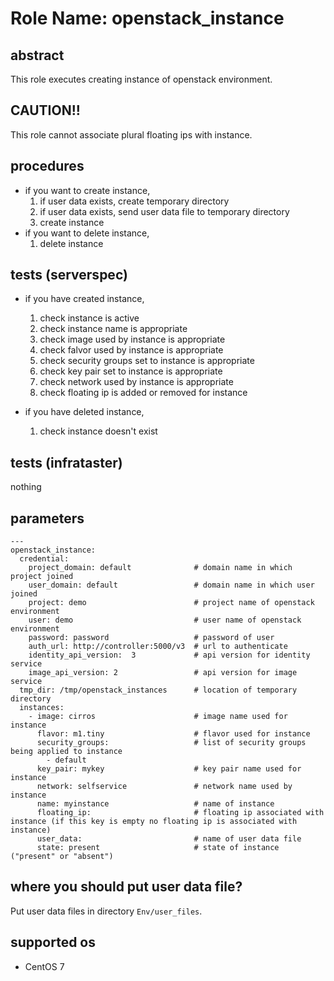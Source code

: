 # Role Name: openstack_instance

## abstract
This role executes creating instance of openstack environment.

## CAUTION!!
This role cannot associate plural floating ips with instance.

## procedures
* if you want to create instance,
  1.  if user data exists, create temporary directory
  2.  if user data exists, send user data file to temporary directory
  3.  create instance
* if you want to delete instance,
  1.  delete instance

## tests (serverspec)
* if you have created instance,
  1.  check instance is active
  2.  check instance name is appropriate
  3.  check image used by instance is appropriate
  4.  check falvor used by instance is appropriate
  5.  check security groups set to instance is appropriate
  6.  check key pair set to instance is appropriate
  7.  check network used by instance is appropriate
  8.  check floating ip is added or removed for instance

* if you have deleted instance,
  1.  check instance doesn't exist

## tests (infrataster)
nothing

## parameters
```
---
openstack_instance:
  credential:
    project_domain: default              # domain name in which project joined 
    user_domain: default                 # domain name in which user joined
    project: demo                        # project name of openstack environment
    user: demo                           # user name of openstack environment
    password: password                   # password of user
    auth_url: http://controller:5000/v3  # url to authenticate
    identity_api_version:  3             # api version for identity service
    image_api_version: 2                 # api version for image service
  tmp_dir: /tmp/openstack_instances      # location of temporary directory
  instances:
    - image: cirros                      # image name used for instance
      flavor: m1.tiny                    # flavor used for instance
      security_groups:                   # list of security groups being applied to instance  
        - default
      key_pair: mykey                    # key pair name used for instance
      network: selfservice               # network name used by instance
      name: myinstance                   # name of instance
      floating_ip:                       # floating ip associated with instance (if this key is empty no floating ip is associated with instance)
      user_data:                         # name of user data file
      state: present                     # state of instance ("present" or "absent")
```

## where you should put user data file?
Put user data files in directory `Env/user_files`. 

## supported os
* CentOS 7

